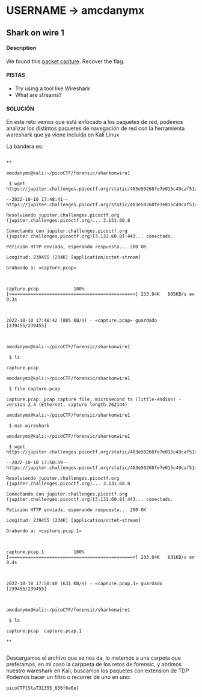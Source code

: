 # USERNAME -> amcdanymx

## Shark on wire 1

#### Description

We found this [packet capture](https://jupiter.challenges.picoctf.org/static/483e50268fe7e015c49caf51a69063d0/capture.pcap). Recover the flag.

  
#### PISTAS
- Try using a tool like Wireshark
- What are streams?


#### SOLUCIÓN
En este reto vemos que está enfocado a los paquetes de red, podemos analizar los distintos paquetes de navegación de red con la herramienta wareshark que ya viene incluida en Kali Linux

La bandera es: 
```

**  

amcdanymx@kali:~/picoCTF/forensic/sharkonwire1

 $ wget https://jupiter.challenges.picoctf.org/static/483e50268fe7e015c49caf51a69063d0/capture.pcap

--2022-10-10 17:48:41--  https://jupiter.challenges.picoctf.org/static/483e50268fe7e015c49caf51a69063d0/capture.pcap

Resolviendo jupiter.challenges.picoctf.org (jupiter.challenges.picoctf.org)... 3.131.60.8

Conectando con jupiter.challenges.picoctf.org (jupiter.challenges.picoctf.org)[3.131.60.8]:443... conectado.

Petición HTTP enviada, esperando respuesta... 200 OK

Longitud: 239455 (234K) [application/octet-stream]

Grabando a: «capture.pcap»

  

capture.pcap             100%[==============================================>] 233.84K   805KB/s en 0.3s    

  

2022-10-10 17:48:42 (805 KB/s) - «capture.pcap» guardado [239455/239455]

  

amcdanymx@kali:~/picoCTF/forensic/sharkonwire1

 $ ls

capture.pcap

amcdanymx@kali:~/picoCTF/forensic/sharkonwire1

 $ file capture.pcap

capture.pcap: pcap capture file, microsecond ts (little-endian) - version 2.4 (Ethernet, capture length 262144)

amcdanymx@kali:~/picoCTF/forensic/sharkonwire1

 $ man wireshark

amcdanymx@kali:~/picoCTF/forensic/sharkonwire1

 $ wget https://jupiter.challenges.picoctf.org/static/483e50268fe7e015c49caf51a69063d0/capture.pcap

--2022-10-10 17:50:39--  https://jupiter.challenges.picoctf.org/static/483e50268fe7e015c49caf51a69063d0/capture.pcap

Resolviendo jupiter.challenges.picoctf.org (jupiter.challenges.picoctf.org)... 3.131.60.8

Conectando con jupiter.challenges.picoctf.org (jupiter.challenges.picoctf.org)[3.131.60.8]:443... conectado.

Petición HTTP enviada, esperando respuesta... 200 OK

Longitud: 239455 (234K) [application/octet-stream]

Grabando a: «capture.pcap.1»

  

capture.pcap.1           100%[==============================================>] 233.84K   631KB/s en 0.4s    

  

2022-10-10 17:50:40 (631 KB/s) - «capture.pcap.1» guardado [239455/239455]

  

amcdanymx@kali:~/picoCTF/forensic/sharkonwire1

 $ ls

capture.pcap  capture.pcap.1

**


```

Descargamos el archivo que se nos da, lo metemos a una carpeta que preferamos, en mi caso la carppeta de los retos de forensic, y abrimos nuestro wareshark en Kali, buscamos los paquetes con extension de TDP
Podemos hacer un filtro o recorrer de uno en uno:


```
picoCTF{StaT31355_636f6e6e}

```